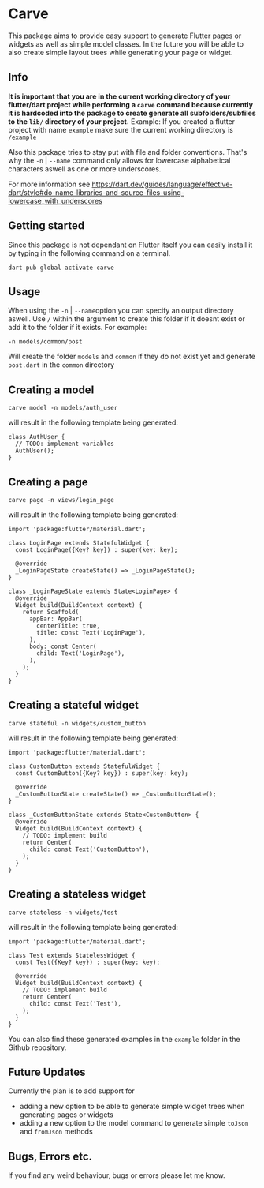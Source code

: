 # Carve

This package aims to provide easy support to generate Flutter pages or widgets as well as simple model classes. In the future you will be able to also create simple layout trees while generating your page or widget.

## Info
**It is important that you are in the current working directory of your flutter/dart project while performing a ```carve``` command because currently it is hardcoded into the package to create generate all subfolders/subfiles to the ```lib/``` directory of your project.**
Example:
If you created a flutter project with name `example` make sure the current working directory is `/example` 

Also this package tries to stay put with file and folder conventions. That's why the ```-n``` | ```--name``` command only allows for lowercase alphabetical characters aswell as one or more underscores.

For more information see https://dart.dev/guides/language/effective-dart/style#do-name-libraries-and-source-files-using-lowercase_with_underscores

## Getting started
Since this package is not dependant on Flutter itself you can easily install it by typing in the following command on a terminal.
```
dart pub global activate carve
```

## Usage

When using the ```-n``` | ```--name```option you can specify an output directory aswell. Use ```/``` within the argument to create this folder if it doesnt exist or add it to the folder if it exists.
For example:
```
-n models/common/post
```
Will create the folder ```models``` and ```common``` if they do not exist yet and generate ```post.dart``` in the ```common``` directory


## Creating a model
```
carve model -n models/auth_user
```

will result in the following template being generated:
```
class AuthUser {
  // TODO: implement variables
  AuthUser();
}
```

## Creating a page
```
carve page -n views/login_page
```

will result in the following template being generated:
```
import 'package:flutter/material.dart';

class LoginPage extends StatefulWidget {
  const LoginPage({Key? key}) : super(key: key);

  @override
  _LoginPageState createState() => _LoginPageState();
}

class _LoginPageState extends State<LoginPage> {
  @override
  Widget build(BuildContext context) {
    return Scaffold(
      appBar: AppBar(
        centerTitle: true,
        title: const Text('LoginPage'),
      ),
      body: const Center(
        child: Text('LoginPage'),
      ),
    );
  }
}
```

## Creating a stateful widget
```
carve stateful -n widgets/custom_button
```

will result in the following template being generated:
```
import 'package:flutter/material.dart';

class CustomButton extends StatefulWidget {
  const CustomButton({Key? key}) : super(key: key);

  @override
  _CustomButtonState createState() => _CustomButtonState();
}

class _CustomButtonState extends State<CustomButton> {
  @override
  Widget build(BuildContext context) {
    // TODO: implement build
    return Center(
      child: const Text('CustomButton'),
    );
  }
}
```

## Creating a stateless widget
```
carve stateless -n widgets/test
```

will result in the following template being generated:
```
import 'package:flutter/material.dart';

class Test extends StatelessWidget {
  const Test({Key? key}) : super(key: key);

  @override
  Widget build(BuildContext context) {
    // TODO: implement build
    return Center(
      child: const Text('Test'),
    );
  }
}
```

You can also find these generated examples in the `example` folder in the Github repository.


## Future Updates
Currently the plan is to add support for
* adding a new option to be able to generate simple widget trees when generating pages or widgets
* adding a new option to the model command to generate simple ```toJson``` and ```fromJson``` methods
 
## Bugs, Errors etc.
If you find any weird behaviour, bugs or errors please let me know.